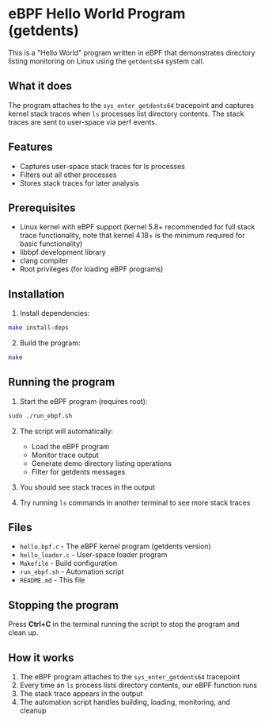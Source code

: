 # eBPF Hello World Program (getdents)

This is a "Hello World" program written in eBPF that demonstrates directory listing monitoring on Linux using the `getdents64` system call.

## What it does

The program attaches to the `sys_enter_getdents64` tracepoint and captures kernel stack traces when `ls` processes list directory contents. The stack traces are sent to user-space via perf events.

## Features

- Captures user-space stack traces for ls processes
- Filters out all other processes
- Stores stack traces for later analysis

## Prerequisites

- Linux kernel with eBPF support (kernel 5.8+ recommended for full stack trace functionality, note that kernel 4.18+ is the minimum required for basic functionality)
- libbpf development library
- clang compiler
- Root privileges (for loading eBPF programs)

## Installation

1. Install dependencies:
```bash
make install-deps
```

2. Build the program:
```bash
make
```

## Running the program

1. Start the eBPF program (requires root):
```bash
sudo ./run_ebpf.sh
```

2. The script will automatically:
   - Load the eBPF program
   - Monitor trace output
   - Generate demo directory listing operations
   - Filter for getdents messages

3. You should see stack traces in the output

4. Try running `ls` commands in another terminal to see more stack traces

## Files

- `hello.bpf.c` - The eBPF kernel program (getdents version)
- `hello_loader.c` - User-space loader program
- `Makefile` - Build configuration
- `run_ebpf.sh` - Automation script
- `README.md` - This file

## Stopping the program

Press **Ctrl+C** in the terminal running the script to stop the program and clean up.

## How it works

1. The eBPF program attaches to the `sys_enter_getdents64` tracepoint
2. Every time an `ls` process lists directory contents, our eBPF function runs
3. The stack trace appears in the output
4. The automation script handles building, loading, monitoring, and cleanup
